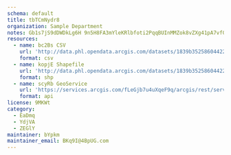 ```yaml
---
schema: default
title: tbTCmNydr8 
organization: Sample Department 
notes: Gb1s7jS9dDWDkLg6H 9n5H8FA3mYleKRlbfoti2PqqBUInMMZok8vZXg41pA7vf02UpNah4CWtur36X5OhTVdOcEjRycEPzKL Cw 
resources:
  - name: bc2Bs CSV
    url: 'http://data.phl.opendata.arcgis.com/datasets/1839b35258604422b0b520cbb668df0d_0.csv'
    format: csv
  - name: kopjE Shapefile
    url: 'http://data.phl.opendata.arcgis.com/datasets/1839b35258604422b0b520cbb668df0d_0.zip'
    format: shp
  - name: scyRb GeoService
    url: 'https://services.arcgis.com/fLeGjb7u4uXqeF9q/arcgis/rest/services/Air_Monitoring_Stations/FeatureServer/0/query'
    format: api
license: 9MKWt 
category:
  - EaDmq 
  - YdjVA 
  - ZEGlY 
maintainer: bYpkm  
maintainer_email: BKq9I@4BpUG.com
---
```

